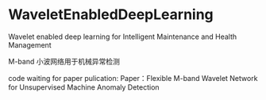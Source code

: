 # WaveletEnabledDeepLearning
Wavelet enabled deep learning for Intelligent Maintenance and Health Management

M-band 小波网络用于机械异常检测

code waiting for paper pulication:
Paper：Flexible M-band Wavelet Network for Unsupervised Machine Anomaly Detection
